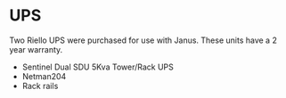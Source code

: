 # UPS

Two Riello UPS were purchased for use with Janus.
These units have a 2 year warranty.

- Sentinel Dual SDU 5Kva Tower/Rack UPS
- Netman204
- Rack rails

 
